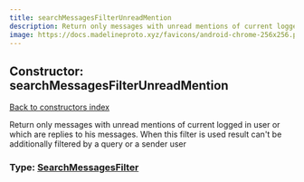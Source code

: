 ```yaml
---
title: searchMessagesFilterUnreadMention
description: Return only messages with unread mentions of current logged in user or which are replies to his messages. When this filter is used result can't be additionally filtered by a query or a sender user
image: https://docs.madelineproto.xyz/favicons/android-chrome-256x256.png
---
```

## Constructor: searchMessagesFilterUnreadMention  
[Back to constructors index](index.md)



Return only messages with unread mentions of current logged in user or which are replies to his messages. When this filter is used result can't be additionally filtered by a query or a sender user




### Type: [SearchMessagesFilter](../types/SearchMessagesFilter.md)


